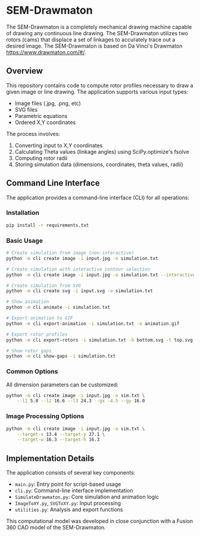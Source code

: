 # SEM-Drawmaton

The SEM-Drawmaton is a completely mechanical drawing machine capable of drawing any continuous line drawing. The SEM-Drawmaton utilizes two rotors (cams) that displace a set of linkages to accurately trace out a desired image. The SEM-Drawmaton is based on Da Vinci's Drawmaton https://www.drawmaton.com/#/.

## Overview

This repository contains code to compute rotor profiles necessary to draw a given image or line drawing. The application supports various input types:
- Image files (.jpg, .png, etc)
- SVG files
- Parametric equations
- Ordered X,Y coordinates

The process involves:
1. Converting input to X,Y coordinates
2. Calculating Theta values (linkage angles) using SciPy.optimize's fsolve
3. Computing rotor radii
4. Storing simulation data (dimensions, coordinates, theta values, radii)

## Command Line Interface

The application provides a command-line interface (CLI) for all operations:

### Installation
```bash
pip install -r requirements.txt
```

### Basic Usage
```bash
# Create simulation from image (non-interactive)
python -m cli create image -i input.jpg -o simulation.txt

# Create simulation with interactive contour selection
python -m cli create image -i input.jpg -o simulation.txt --interactive

# Create simulation from SVG
python -m cli create svg -i input.svg -o simulation.txt

# Show animation
python -m cli animate -i simulation.txt

# Export animation to GIF
python -m cli export-animation -i simulation.txt -o animation.gif

# Export rotor profiles
python -m cli export-rotors -i simulation.txt -b bottom.svg -t top.svg

# Show rotor gaps
python -m cli show-gaps -i simulation.txt
```

### Common Options
All dimension parameters can be customized:
```bash
python -m cli create image -i input.jpg -o sim.txt \
    --l1 5.8 --l2 16.6 --l3 24.3 --gx -4.5 --gy 16.0
```

### Image Processing Options
```bash
python -m cli create image -i input.jpg -o sim.txt \
    --target-x 13.4 --target-y 27.1 \
    --target-w 16.3 --target-h 16.3
```

## Implementation Details

The application consists of several key components:
- `main.py`: Entry point for script-based usage
- `cli.py`: Command-line interface implementation
- `SimulateDrawmaton.py`: Core simulation and animation logic
- `ImageToXY.py`, `SVGToXY.py`: Input processing
- `utilities.py`: Analysis and export functions

This computational model was developed in close conjunction with a Fusion 360 CAD model of the SEM-Drawmaton.

